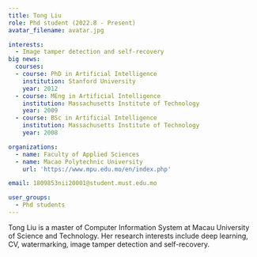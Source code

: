 ```yaml
---
title: Tong Liu
role: Phd student (2022.8 - Present)
avatar_filename: avatar.jpg

interests:
  - Image tamper detection and self-recovery
big news:
  courses:
  - course: PhD in Artificial Intelligence
    institution: Stanford University
    year: 2012
  - course: MEng in Artificial Intelligence
    institution: Massachusetts Institute of Technology
    year: 2009
  - course: BSc in Artificial Intelligence
    institution: Massachusetts Institute of Technology
    year: 2008

organizations:
  - name: Faculty of Applied Sciences
  - name: Macao Polytechnic University 
    url: 'https://www.mpu.edu.mo/en/index.php'

email: 1809853nii20001@student.must.edu.mo

user_groups:
  - Phd students
---
```

Tong Liu is a master of Computer Information System at Macau University of Science and Technology. Her research interests include deep learning, CV, watermarking, image tamper detection and self-recovery.


